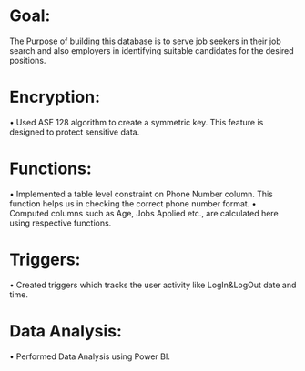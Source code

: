 # Goal:
The Purpose of building this database is to serve job seekers in their job search and also employers in identifying suitable candidates for the desired positions.

# Encryption:
 • Used ASE 128 algorithm to create a symmetric key. This feature is designed to protect sensitive data.
 
# Functions:
 • Implemented a table level constraint on Phone Number column. This function helps us in checking the correct phone number format.
 • Computed columns such as Age, Jobs Applied etc., are calculated here using respective functions.
 
# Triggers:
 • Created triggers which tracks the user activity like LogIn&LogOut date and time.
  
# Data Analysis:
 • Performed Data Analysis using Power BI.


 

